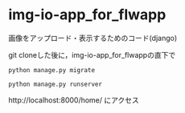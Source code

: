 # img-io-app_for_flwapp

画像をアップロード・表示するためのコード(django)

git cloneした後に，img-io-app_for_flwappの直下で

`python manage.py migrate`

`python manage.py runserver `

http://localhost:8000/home/ にアクセス
